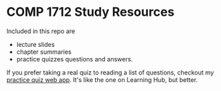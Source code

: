 # COMP 1712 Study Resources

Included in this repo are

- lecture slides
- chapter summaries
- practice quizzes questions and answers.

If you prefer taking a real quiz to reading a list of questions, checkout my [practice quiz web app](https://github.com/pnguyen72/pnguyen72.github.io). It's like the one on Learning Hub, but better.
